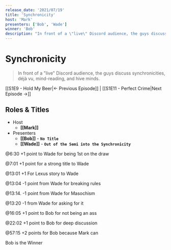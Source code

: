 ```yaml
---
release_date: '2021/07/19'
title: 'Synchronicity'
host: 'Mark'
presenters: ['Bob', 'Wade']
winner: 'Bob'
description: "In front of a \"live\" Discord audience, the guys discuss synchronicities, déjà vu, mind-reading, and hive minds."
---
```


# Synchronicity

> In front of a "live" Discord audience, the guys discuss synchronicities, déjà vu, mind-reading, and hive minds.

[[S1E9 - Hold My Beer|← Previous Episode]] | [[S1E11 - Perfect Crime|Next Episode →]]

## Roles & Titles

- Host
  - **[[Mark]]**
- Presenters
  - **[[Bob]]** - **`No Title`**
  - **[[Wade]]** - **`Out of the Semi into the Synchronicity`**

@6:30 +1 point to Wade for being 1st on the draw

@7:01 +1 point for a strong title to Wade

@13:01 +1 For Lexus story to Wade

@13:04 -1 point from Wade for breaking rules

@13:14. -1 point from Wade for Masochism

@13:20 -1 from Wade for asking for it

@16:05 +1 point to Bob for not being an ass

@22:02 +1 point to Bob for deep discussion

@57:15 +2 points for Bob because Mark can

  

Bob is the Winner